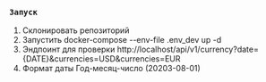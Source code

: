 ### `Запуск`

1. Склонировать репозиторий
2. Запустить  docker-compose --env-file .env_dev up -d
3. Эндпоинт для проверки http://localhost/api/v1/currency?date={DATE}&currencies=USD&currencies=EUR
4. Формат даты Год-месяц-число (20203-08-01)